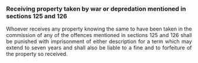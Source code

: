 ### Receiving property taken by war or depredation mentioned in sections 125 and 126
<div style="text-align: justify">

Whoever receives any property knowing the same to have been taken in the commission of any of the offences mentioned in sections 125 and 126 shall be punished with imprisonment of either description for a term which may extend to seven years and shall also be liable to a fine and to forfeiture of the property so received.

</div>
